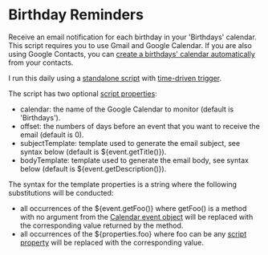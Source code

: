 # Birthday Reminders

Receive an email notification for each birthday in your 'Birthdays' calendar. This script requires you to use Gmail and Google Calendar. If you are also using Google Contacts, you can [create a birthdays' calendar automatically](https://support.google.com/calendar/answer/6084659) from your contacts.

I run this daily using a [standalone script](https://developers.google.com/apps-script/guides/standalone) with [time-driven trigger](https://developers.google.com/apps-script/guides/triggers/installable#time-driven_triggers).

The script has two optional [script properties](https://developers.google.com/apps-script/guides/properties#manage_script_properties_manually):

- calendar: the name of the Google Calendar to monitor (default is 'Birthdays').
- offset: the numbers of days before an event that you want to receive the email (default is 0).
- subjectTemplate: template used to generate the email subject, see syntax below (default is ${event.getTitle()}).
- bodyTemplate: template used to generate the email body, see syntax below (default is ${event.getDescription()}).

The syntax for the template properties is a string where the following substitutions will be conducted:

- all occurrences of the ${event.getFoo()} where getFoo() is a method with no argument from the [Calendar event object](https://developers.google.com/apps-script/reference/calendar/calendar-event) will be replaced with the corresponding value returned by the method.
- all occurrences of the ${properties.foo} where foo can be any [script property](https://developers.google.com/apps-script/guides/properties#manage_script_properties_manually) will be replaced with the corresponding value.

